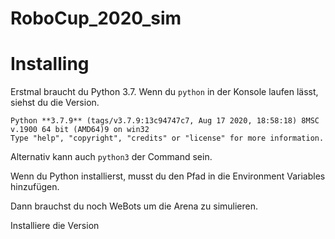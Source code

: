 # RoboCup_2020_sim

# Installing

Erstmal braucht du Python 3.7.
Wenn du ```python``` in der Konsole laufen lässt, siehst du die Version.

```
Python **3.7.9** (tags/v3.7.9:13c94747c7, Aug 17 2020, 18:58:18) 8MSC v.1900 64 bit (AMD64)9 on win32
Type "help", "copyright", "credits" or "license" for more information. 
```

Alternativ kann auch ```python3``` der Command sein.

Wenn du Python installierst, musst du den Pfad in die Environment Variables hinzufügen.

Dann brauchst du noch WeBots um die Arena zu simulieren.

Installiere die Version  
